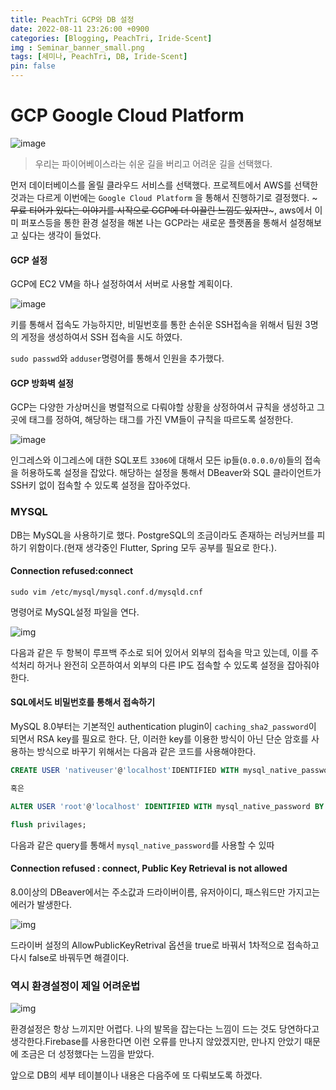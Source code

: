 ```yaml
---
title: PeachTri GCP와 DB 설정
date: 2022-08-11 23:26:00 +0900
categories: [Blogging, PeachTri, Iride-Scent]
img : Seminar_banner_small.png
tags: [세미나, PeachTri, DB, Iride-Scent]
pin: false
---
```

# GCP Google Cloud Platform

![image](https://media.giphy.com/media/y47oj4ptjPm5W/giphy.gif)
> 우리는 파이어베이스라는 쉬운 길을 버리고 어려운 길을 선택했다.

먼저 데이터베이스를 올릴 클라우드 서비스를 선택했다. 프로젝트에서 AWS를 선택한 것과는 다르게 이번에는 `Google Cloud Platform` 을 통해서 진행하기로 결정했다. ~~~무료 티어가 있다는 이야기를 시작으로 GCP에 더 이끌린 느낌도 있지만~~~, aws에서 이미 퍼포스등을 통한 환경 설정을 해본 나는 GCP라는 새로운 플랫폼을 통해서 설정해보고 싶다는 생각이 들었다.

#### GCP 설정

GCP에 EC2 VM을 하나 설정하여서 서버로 사용할 계획이다.  

![image](https://user-images.githubusercontent.com/74250270/184180124-490dc56a-b649-415c-b410-38351ce78e37.png)

  

키를 통해서 접속도 가능하지만, 비밀번호를 통한 손쉬운 SSH접속을 위해서 팀원 3명의 게정을 생성하여서 SSH 접속을 시도 하였다.  

`sudo passwd`와 `adduser`명령어를 통해서 인원을 추가했다.  

#### GCP 방화벽 설정

GCP는 다양한 가상머신을 병렬적으로 다뤄야할 상황을 상정하여서 규칙을 생성하고 그곳에 태그를 정하여, 해당하는 태그를 가진 VM들이 규칙을 따르도록 설정한다.  

![image](https://user-images.githubusercontent.com/74250270/184181792-45c8f0db-d7cd-472b-baa7-f156bb2ed66a.png)

인그레스와 이그레스에 대한 SQL포트 `3306`에 대해서 모든 ip들(`0.0.0.0/0`)들의 접속을 허용하도록 설정을 잡았다. 해당하는 설정을 통해서 DBeaver와 SQL 클라이언트가 SSH키 없이 접속할 수 있도록 설정을 잡아주었다.

### MYSQL

DB는 MySQL을 사용하기로 했다. PostgreSQL의 조금이라도 존재하는 러닝커브를 피하기 위함이다.(현재 생각중인 Flutter, Spring 모두 공부를 필요로 한다.). 



#### Connection refused:connect

`sudo vim /etc/mysql/mysql.conf.d/mysqld.cnf`

명령어로 MySQL설정 파일을 연다.

![img](https://user-images.githubusercontent.com/74250270/184182774-f924f507-5f6b-4974-9d12-98c162b248d4.png)

다음과 같은 두 항복이 루프백 주소로 되어 있어서 외부의 접속을 막고 있는데, 이를 주석처리 하거나 완전히 오픈하여서 외부의 다른 IP도 접속할 수 있도록 설정을 잡아줘야한다.

#### SQL에서도 비밀번호를 통해서 접속하기

MySQL 8.0부터는 기본적인 authentication plugin이 `caching_sha2_password`이 되면서 RSA key를 필요로 한다. 단, 이러한 key를 이용한 방식이 아닌 단순 암호를 사용하는 방식으로 바꾸기 위해서는 다음과 같은 코드를 사용해야한다.

```sql
CREATE USER 'nativeuser'@'localhost'IDENTIFIED WITH mysql_native_password BY 'password';

혹은

ALTER USER 'root'@'localhost' IDENTIFIED WITH mysql_native_password BY 'test'

flush privilages;
```

다음과 같은 query를 통해서 `mysql_native_password`를 사용할 수 있따



#### Connection refused : connect, Public Key Retrieval is not allowed

8.0이상의 DBeaver에서는 주소값과 드라이버이름, 유저아이디, 패스워드만 가지고는 에러가 발생한다.  

![img](https://user-images.githubusercontent.com/74250270/184183509-842266aa-cd11-4c2f-a069-a000f8180f91.png)

드라이버 설정의 AllowPublicKeyRetrival 옵션을 true로 바꿔서 1차적으로 접속하고 다시 false로 바꿔두면 해결이다.

### 역시 환경설정이 제일 어려운법

![img](https://media.giphy.com/media/NV4cSrRYXXwfUcYnua/giphy.gif)

  

환경설정은 항상 느끼지만 어렵다. 나의 발목을 잡는다는 느낌이 드는 것도 당연하다고 생각한다.Firebase를 사용한다면 이런 오류를 만나지 않았겠지만, 만나지 안았기 때문에 조금은 더 성정했다는 느낌을 받았다.  

앞으로 DB의 세부 테이블이나 내용은 다음주에 또 다뤄보도록 하겠다.
